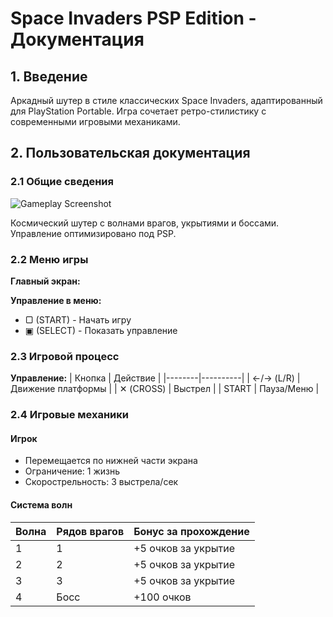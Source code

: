 # Space Invaders PSP Edition - Документация

## 1. Введение
Аркадный шутер в стиле классических Space Invaders, адаптированный для PlayStation Portable. Игра сочетает ретро-стилистику с современными игровыми механиками.

## 2. Пользовательская документация

### 2.1 Общие сведения
![Gameplay Screenshot](assets/gameplay.png)

Космический шутер с волнами врагов, укрытиями и боссами. Управление оптимизировано под PSP.

### 2.2 Меню игры
**Главный экран:**

**Управление в меню:**
- ▢ (START) - Начать игру
- ▣ (SELECT) - Показать управление

### 2.3 Игровой процесс
**Управление:**
| Кнопка | Действие |
|--------|----------|
| ←/→ (L/R) | Движение платформы |
| ✕ (CROSS) | Выстрел |
| START | Пауза/Меню |

### 2.4 Игровые механики

#### Игрок
- Перемещается по нижней части экрана
- Ограничение: 1 жизнь
- Скорострельность: 3 выстрела/сек

#### Система волн
| Волна | Рядов врагов | Бонус за прохождение |
|-------|-------------|---------------------|
| 1 | 1 | +5 очков за укрытие |
| 2 | 2 | +5 очков за укрытие |
| 3 | 3 | +5 очков за укрытие |
| 4 | Босс | +100 очков |


